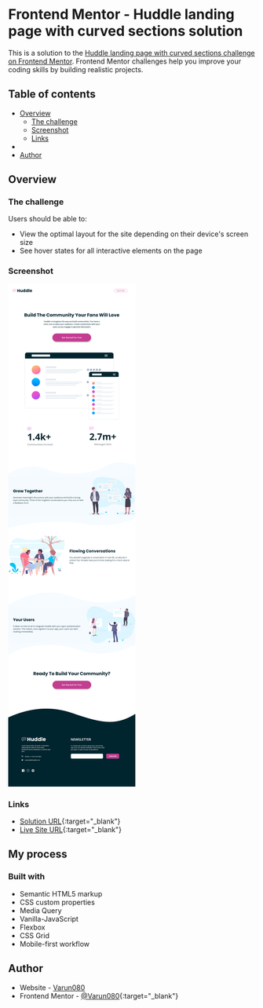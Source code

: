 # Frontend Mentor - Huddle landing page with curved sections solution

This is a solution to the [Huddle landing page with curved sections challenge on Frontend Mentor](https://www.frontendmentor.io/challenges/huddle-landing-page-with-curved-sections-5ca5ecd01e82137ec91a50f2). Frontend Mentor challenges help you improve your coding skills by building realistic projects.

## Table of contents

- [Overview](#overview)
  - [The challenge](#the-challenge)
  - [Screenshot](#screenshot)
  - [Links](#links)
-
- [Author](#author)

## Overview

### The challenge

Users should be able to:

- View the optimal layout for the site depending on their device's screen size
- See hover states for all interactive elements on the page

### Screenshot

![](Screenshot/Screen-Shot-fullpage.png)

### Links

- [Solution URL](https://github.com/Varun080/huddle-landing-page.git){:target="_blank"}
- [Live Site URL](https://huddle-landing-page-01.netlify.app/){:target="_blank"}

## My process

### Built with

- Semantic HTML5 markup
- CSS custom properties
- Media Query
- Vanilla-JavaScript
- Flexbox
- CSS Grid
- Mobile-first workflow

## Author

- Website - [Varun080](https://github.com/Varun080)
- Frontend Mentor - [@Varun080](https://www.frontendmentor.io/profile/Varun080){:target="_blank"}
